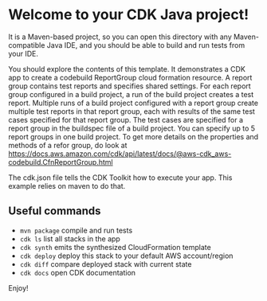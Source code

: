 # Welcome to your CDK Java project!

It is a Maven-based project, so you can open this directory with any Maven-compatible Java IDE, and you should be able to build and run tests from your IDE.

You should explore the contents of this template. It demonstrates a CDK app to create a codebuild ReportGroup cloud formation resource.
A report group contains test reports and specifies shared settings. For each report group configured in a build project, a run of the build project creates a test report. Multiple runs of a build project configured with a report group create multiple test reports in that report group, each with results of the same test cases specified for that report group.
The test cases are specified for a report group in the buildspec file of a build project. You can specify up to 5 report groups in one build project.
To get more details on the properties and methods of a refor group, do look at https://docs.aws.amazon.com/cdk/api/latest/docs/@aws-cdk_aws-codebuild.CfnReportGroup.html

The cdk.json file tells the CDK Toolkit how to execute your app. This example relies on maven to do that.

## Useful commands

- `mvn package` compile and run tests
- `cdk ls` list all stacks in the app
- `cdk synth` emits the synthesized CloudFormation template
- `cdk deploy` deploy this stack to your default AWS account/region
- `cdk diff` compare deployed stack with current state
- `cdk docs` open CDK documentation

Enjoy!
